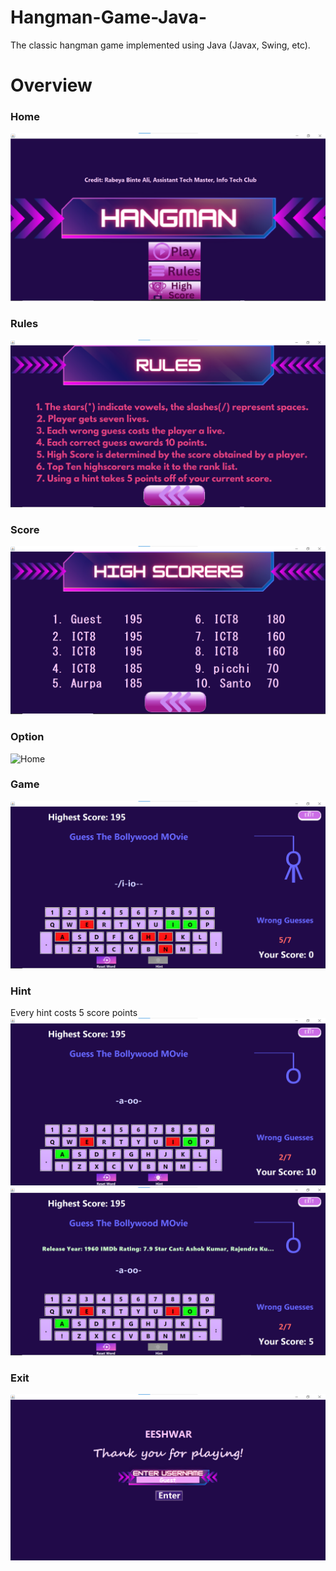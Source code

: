 # Hangman-Game-Java-
The classic hangman game implemented using Java  (Javax, Swing, etc). 
# Overview
### Home
![Home](screenshot/HomePage.png)
### Rules
![Home](screenshot/Rules.png)
### Score
![Home](screenshot/score.png)
### Option
![Home](screenshot/Option.png)
### Game
![Home](screenshot/game.png)
### Hint
Every hint costs 5 score points
![Home](screenshot/hintavailed.png)
![Home](screenshot/hintshown.png)
### Exit
![Home](screenshot/exit.png)
